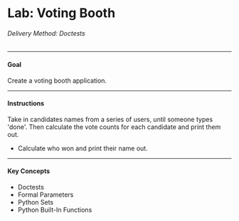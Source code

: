 # Lab:  Voting Booth

###### Delivery Method: Doctests
------------------------------

#### Goal

Create a voting booth application.


-------------------------------

#### Instructions
 
Take in candidates names from a series of users, until someone types 'done'.
Then calculate the vote counts for each candidate and print them out.

* Calculate who won and print their name out.


-------------------------------


#### Key Concepts

- Doctests
- Formal Parameters
- Python Sets
- Python Built-In Functions
